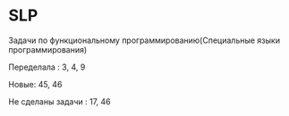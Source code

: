 # SLP
Задачи по функциональному программированию(Специальные языки программирования)

<a href= "https://rextester.com/l/common_lisp_online_compiler" /></a>

Переделала : 3, 4, 9

Новые: 45, 46

Не сделаны задачи : 17, 46
